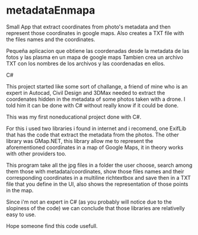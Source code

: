 # metadataEnmapa

Small App that extract coordinates from photo's metadata and then represent those coordinates in google maps.  Also creates a TXT file with the files names and the coordinates.

Pequeña aplicacion que obtiene las coordenadas desde la metadata de las fotos y las plasma en un mapa de google maps Tambien crea un archivo TXT con los nombres de los archivos y las coordenadas en ellos.

C#

This project started like some sort of challange, a friend of mine who is an expert in Autocad, Civil Design and 3DMax needed to extract the coordenates hidden in the metadata of some photos taken with a drone.  I told him it can be done with C# without really know if it could be done.

This was my first noneducational project done with C#.

For this i used two libraries i found in internet and i recomend, one ExifLib that has the code that extract the metadata from the photos. The other library was GMap.NET, this library allow me to represent the aforementioned coordinates in a map of Google Maps, it in theory works with other providers too.

This program take all the jpg files in a folder the user choose, search among them those with metadata/coordinates, show those files names and their corresponding coordinates in a multiline richtextbox and save then in a TXT file that you define in the UI, also shows the representation of those points in the map.

Since i'm not an expert in C# (as you probably will notice due to the slopiness of the code) we can conclude that those libraries are relativelly easy to use.



Hope someone find this code usefull.
